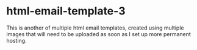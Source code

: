 ﻿# html-email-template-3

This is another of multiple html email templates, created using multiple images that will need to be uploaded as soon as I set up more permanent hosting.
